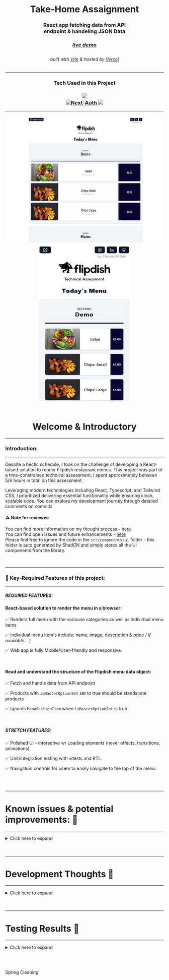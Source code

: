 <!-- Introduction Text -->
<div align="center">
    <h1>Take-Home Assaignment</h1>
    <h3>React app fetching data from API <br> endpoint & handeling JSON Data <h3>
    <h3> 
      <a href='https://menu-technical-assignment.vercel.app/', target='_blank'>
        <h5>live demo</h5>
      <a/>
    </h3>
        <h6>
            built with <a href="https://vitejs.dev/" >Vite</a> &
            hosted by <a href="https://vercel.com/">Vercel</a> 
        </h6>
</div>

---

<h3 align='center'>
Tech Used in this Project
<h3>
<p align='center'>
    <a href="https://skillicons.dev">
        <img src="https://skillicons.dev/icons?i=vite,ts,tailwind" /><br>
        <img src="https://vitest.dev/logo.svg" width=50 alt="Next-Auth">
        <img src="https://skillicons.dev/icons?i=vercel,github" />
    </a>
</p>

---

<!-- DEMO IMAGE  -->
<div align=center>
    <img src="/src/assets/github/FlipDish-Demo-Desktop.png" alt="Demo-Desktop" title="DemoImage-home" width="600" height="400"> 
    <img src="/src/assets//github//FlipDish-Demo-Mobile.png" alt="Demo-DemoMobile" title="DemoImage-login" width="300" height="500">    
</div>
<br>

<!-- -------------------------------------------------------------------------- -->

<h1 align='center'> Welcome & Introductory </h1>

<!-- -------------------------------------------------------------------------- -->
<hr/>

### Introduction:

<hr/>
<!-- -------------------------------------------------------------------------- -->
Despite a hectic schedule, I took on the challenge of developing a React-based solution to render Flipdish restaurant menus. 
This project was part of a time-constrained technical assessment, I spent approximetely between 5/6 hours in total on this assessment.

Leveraging modern technologies including React, Typescript, and Tailwind CSS, I prioritized delivering essential functionality while ensuring clean, scalable code. You can explore my development journey through detailed comments on commits

<h4><strong>⚠ Note for reviewer: </strong> </h4>

You can find more information on my thought process - [here](https://github.com/DevonGifford/Menu--TechnicalAssignment#-development-thoughts-)
<br>You can find open issues and future enhancements - [here](https://github.com/DevonGifford/Menu--TechnicalAssignment#-known-issues--potential-improvements--) <br/> Please feel free to ignore the code in the `src/components/ui` folder - this folder is auto generated by ShadCN and simply stores all the UI components from the library.
<br/>

<!-- -------------------------------------------------------------------------- -->
<br>
<hr>

### 🔑 Key-Required Features of this project:

<hr>
<!-- -------------------------------------------------------------------------- -->

##### REQUIRED FEATURES:

#### React-based solution to render the menu in a browser:

✅ Renders full menu with the variouse categories as well as individual menu items

✅ Individual menu item's include: name, image, description & price <em>( if available... )</em>

✅ Web app is fully Mobile/User-friendly and responsive.

<br>

#### Read and understand the structure of the Flipdish menu data object:

✅ Fetch and handle data from API endpoint

✅ Products with `isMasterOptionSet` set to true should be standalone products

✅ Ignores `MenuSectionItem` when `isMasterOptionSet` is true

</br>

##### STRETCH FEATURES:

✅ Polished UI - interactive w/ Loading elements (hover effects, transitions, animations)

✅ Unit/integration testing with vitests and RTL.

✅ Navigation controls for users to easily navigate to the top of the menu.

</br>
</br>
<!-- -------------------------------------------------------------------------- -->
<hr>
<h1 align='left'> Known issues & potential improvements: 🎯 </h1>
<hr>

<!-- -------------------------------------------------------------------------- -->
<!-- Small container -->
<details>
<summary> Click here to expand</summary>
<br/>

#### Known issues & Things I didn't have time for:

- [Prioritize Above-the-Fold Loading with Suspense and Lazy Loading](https://github.com/DevonGifford/Menu--TechnicalAssignment/issues/5)

- [Enhanced Loading and Placeholder Handling](https://github.com/DevonGifford/Menu--TechnicalAssignment/issues/4)

- [Accessibility Enhancements for Improved User Experience](https://github.com/DevonGifford/Menu--TechnicalAssignment/issues/3)

- [Refactor MenuItemCard UI (Particularly Mobile View)](https://github.com/DevonGifford/Menu--TechnicalAssignment/issues/2)

- [Product Images Not Sizing Uniformly with Screen Resizing ](https://github.com/DevonGifford/Menu--TechnicalAssignment/issues/1)
  </br>

#### Future Features & Improvements:

💥 Include a feature to filter or search for specific menu items or sections.

💥 Include a shopping cart functionality to allow users to add items for ordering.

💥 Implement a feature for users to customize menu items (e.g., select options, add extras).

💥 Integrate with a backend or API for real-time updates or ordering functionality.

<!-- CLOSING DIV -->
</details>
<!-- SECTION CLOSING DIV -->
</details>
<br><br>

<!-- -------------------------------------------------------------------------- -->

<hr>
<h1 align='left'> Development Thoughts 🤔</h1>
<hr>

<!-- -------------------------------------------------------------------------- -->
<details>
<summary> Click here to expand </summary>
<br/>

#### [Commit #1](https://github.com/DevonGifford/Menu--TechnicalAssignment/commit/463c5d343ec247f0c052e9ef66fdc5b55cd65567#comments) - Thought Process on Tooling

#### [Commit #2](https://github.com/DevonGifford/Menu--TechnicalAssignment/commit/89c78428dba057434fdfdf81951b22cff1e6bab2#comments) - Quick Prototype & Hosting

#### [Commit #3](https://github.com/DevonGifford/Menu--TechnicalAssignment/commit/185e24303c7c7c81fe4c6913c503b0aebd348fd6#comments) - Cleaned up Prototype & hitting key requirement's

#### [Commit #4](https://github.com/DevonGifford/Menu--TechnicalAssignment/commit/84c1cc639f1889943714c34e646bda475ffa074b#comments) - Testing completed and some final improvements

#### [Commit #5](https://github.com/DevonGifford/Menu--TechnicalAssignment/commit/f1458cdfc1da1d62a51dc5852f1c43b06d38835d#comments) - Final Clean up

## <br/>

<!-- CLOSING DIV -->
</details>
<br><br>
<!-- -------------------------------------------------------------------------- -->
<hr>
<h1 align='left'> Testing Results 🧪</h1>
<hr>
<!-- -------------------------------------------------------------------------- -->
<details>
<summary> Click here to expand </summary>
<br/>

<img src="./src/assets/github/CodeCoverage-flipdish.png" alt="Demo-Testing" title="DemoImage-Testing">

_Note: The code coverage shown above reflects the latest commit as as to provide an accurate representation of the project's test coverage._

<!-- CLOSING DIV -->
</details>

<br><br>

Spring Cleaning
